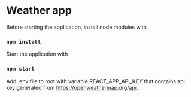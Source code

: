 # Weather app

Before starting the application, install node modules with

### `npm install`

Start the application with

### `npm start`

Add .env file to root with variable REACT_APP_API_KEY that contains api key generated from https://openweathermap.org/api.
